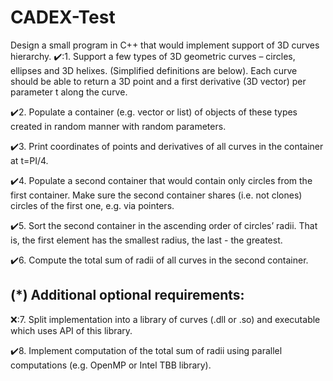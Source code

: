 # CADEX-Test

Design a small program in C++ that would implement support of 3D curves hierarchy.
✔️:1. Support a few types of 3D geometric curves – circles, ellipses and 3D helixes. (Simplified 
definitions are below). Each curve should be able to return a 3D point and a first derivative (3D 
vector) per parameter t along the curve.

✔️2. Populate a container (e.g. vector or list) of objects of these types created in random manner with 
random parameters.

✔️3. Print coordinates of points and derivatives of all curves in the container at t=PI/4.

✔️4. Populate a second container that would contain only circles from the first container. Make sure the
second container shares (i.e. not clones) circles of the first one, e.g. via pointers.

✔️5. Sort the second container in the ascending order of circles’ radii. That is, the first element has the 
smallest radius, the last - the greatest.

✔️6. Compute the total sum of radii of all curves in the second container.

## (*) Additional optional requirements:
❌:7. Split implementation into a library of curves (.dll or .so) and executable which uses API of this 
library.

✔️8. Implement computation of the total sum of radii using parallel computations (e.g. OpenMP or Intel 
TBB library).
